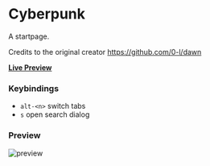 # Cyberpunk
A startpage.

Credits to the original creator
https://github.com/0-l/dawn


[**Live Preview**](https://0-l.github.io/dawn/?)

### Keybindings

- `alt-<n>` switch tabs
- `s` open search dialog 

### Preview
![preview](https://i.imgur.com/6ImuuEH.png)
